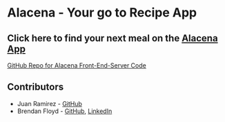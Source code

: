 # Alacena - Your go to Recipe App
## Click here to find your next meal on the [Alacena App](https://alacena-jb.netlify.app/)

[GitHub Repo for Alacena Front-End-Server Code](https://github.com/juanrw7/alacena-front-end ) 

## Contributors
- Juan Ramirez - [GitHub](https://github.com/juanrw7)
- Brendan Floyd - [GitHub](https://github.com/bfloyd14), [LinkedIn](https://www.linkedin.com/in/brendan-floyd-b8805143/)
